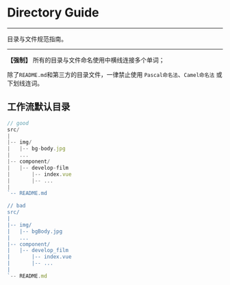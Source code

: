 # Directory Guide

---

目录与文件规范指南。

---

**【强制】** 所有的目录与文件命名使用中横线连接多个单词；

除了`README.md`和第三方的目录文件，一律禁止使用 `Pascal命名法`、`Camel命名法` 或 下划线连词。

## 工作流默认目录

```javascript
// good
src/
|
|-- img/
|   |-- bg-body.jpg
|   ...
|-- component/
|   |-- develop-film
|       |-- index.vue
|       |-- ...
|
`-- README.md

// bad
src/
|
|-- img/
|   |-- bgBody.jpg
|   ...
|-- component/
|   |-- develop_film
|       |-- index.vue
|       |-- ...
|
`-- README.md
```

